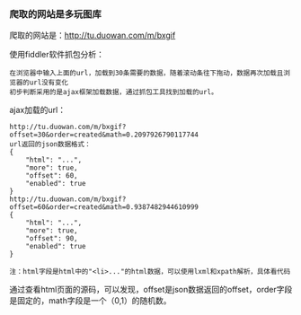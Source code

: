 ### 爬取的网站是多玩图库

爬取的网站是：http://tu.duowan.com/m/bxgif

使用fiddler软件抓包分析：

    在浏览器中输入上面的url，加载到30条需要的数据，随着滚动条往下拖动，数据再次加载且浏览器的url没有变化
    初步判断采用的是ajax框架加载数据，通过抓包工具找到加载的url。

ajax加载的url：

    http://tu.duowan.com/m/bxgif?offset=30&order=created&math=0.2097926790117744
    url返回的json数据格式：
    {
        "html": "...",
        "more": true,
        "offset": 60,
        "enabled": true
    }
    http://tu.duowan.com/m/bxgif?offset=60&order=created&math=0.9387482944610999
    {
        "html": "...",
        "more": true,
        "offset": 90,
        "enabled": true
    }

    注：html字段是html中的"<li>..."的html数据，可以使用lxml和xpath解析，具体看代码

通过查看html页面的源码，可以发现，offset是json数据返回的offset，order字段是固定的，math字段是一个（0,1）的随机数。